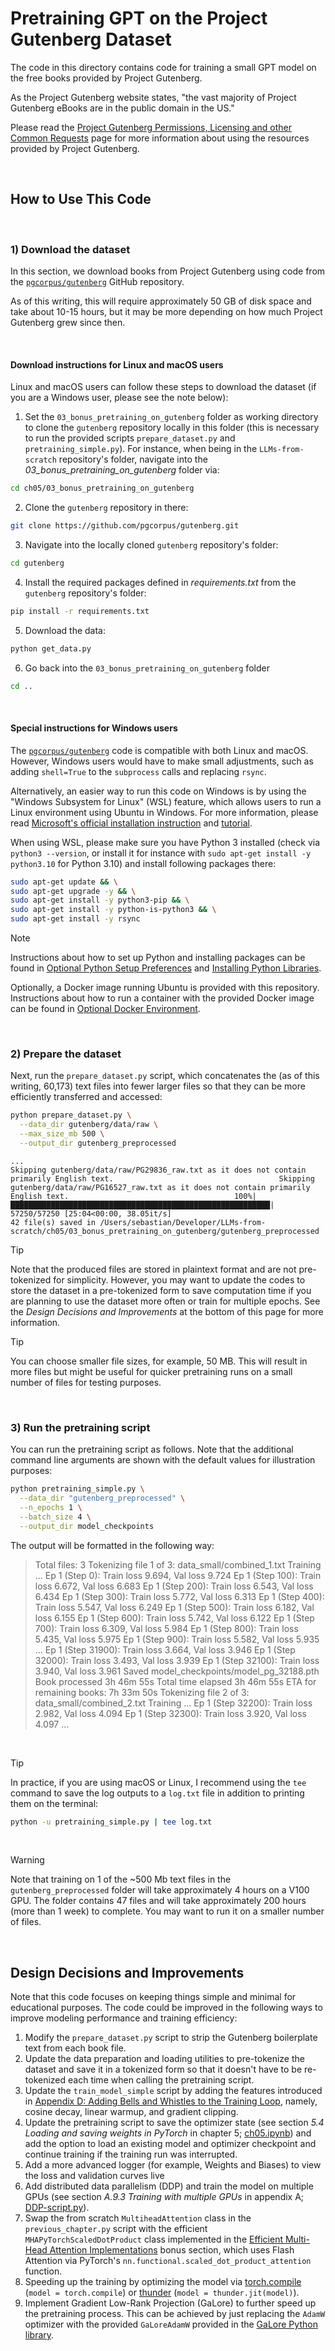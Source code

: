 # Pretraining GPT on the Project Gutenberg Dataset

The code in this directory contains code for training a small GPT model on the free books provided by Project Gutenberg.

As the Project Gutenberg website states, "the vast majority of Project Gutenberg eBooks are in the public domain in the US."

Please read the [Project Gutenberg Permissions, Licensing and other Common Requests](https://www.gutenberg.org/policy/permission.html) page for more information about using the resources provided by Project Gutenberg.

&nbsp;

## How to Use This Code

&nbsp;

### 1) Download the dataset

In this section, we download books from Project Gutenberg using code from the [`pgcorpus/gutenberg`](https://github.com/pgcorpus/gutenberg) GitHub repository.

As of this writing, this will require approximately 50 GB of disk space and take about 10-15 hours, but it may be more depending on how much Project Gutenberg grew since then.

&nbsp;

#### Download instructions for Linux and macOS users

Linux and macOS users can follow these steps to download the dataset (if you are a Windows user, please see the note below):

1. Set the `03_bonus_pretraining_on_gutenberg` folder as working directory to clone the `gutenberg` repository locally in this folder (this is necessary to run the provided scripts `prepare_dataset.py` and `pretraining_simple.py`). For instance, when being in the `LLMs-from-scratch` repository's folder, navigate into the *03_bonus_pretraining_on_gutenberg* folder via:

```bash
cd ch05/03_bonus_pretraining_on_gutenberg
```

2. Clone the `gutenberg` repository in there:

```bash
git clone https://github.com/pgcorpus/gutenberg.git
```

3. Navigate into the locally cloned `gutenberg` repository's folder:

```bash
cd gutenberg
```

4. Install the required packages defined in *requirements.txt* from the `gutenberg` repository's folder:

```bash
pip install -r requirements.txt
```

5. Download the data:

```bash
python get_data.py
```

6. Go back into the `03_bonus_pretraining_on_gutenberg` folder

```bash
cd ..
```

&nbsp;

#### Special instructions for Windows users

The [`pgcorpus/gutenberg`](https://github.com/pgcorpus/gutenberg) code is compatible with both Linux and macOS. However, Windows users would have to make small adjustments, such as adding `shell=True` to the `subprocess` calls and replacing `rsync`.

Alternatively, an easier way to run this code on Windows is by using the "Windows Subsystem for Linux" (WSL) feature, which allows users to run a Linux environment using Ubuntu in Windows. For more information, please read [Microsoft's official installation instruction](https://learn.microsoft.com/en-us/windows/wsl/install) and [tutorial](https://learn.microsoft.com/en-us/training/modules/wsl-introduction/).

When using WSL, please make sure you have Python 3 installed (check via `python3 --version`, or install it for instance with `sudo apt-get install -y python3.10` for Python 3.10) and install following packages there:

```bash
sudo apt-get update && \
sudo apt-get upgrade -y && \
sudo apt-get install -y python3-pip && \
sudo apt-get install -y python-is-python3 && \
sudo apt-get install -y rsync
```

> [!NOTE]
> Instructions about how to set up Python and installing packages can be found in [Optional Python Setup Preferences](../../setup/01_optional-python-setup-preferences/README.md) and [Installing Python Libraries](../../setup/02_installing-python-libraries/README.md).
>
> Optionally, a Docker image running Ubuntu is provided with this repository. Instructions about how to run a container with the provided Docker image can be found in [Optional Docker Environment](../../setup/03_optional-docker-environment/README.md).

&nbsp;

### 2) Prepare the dataset

Next, run the `prepare_dataset.py` script, which concatenates the (as of this writing, 60,173) text files into fewer larger files so that they can be more efficiently transferred and accessed:

```bash
python prepare_dataset.py \
  --data_dir gutenberg/data/raw \
  --max_size_mb 500 \
  --output_dir gutenberg_preprocessed
```

```
...
Skipping gutenberg/data/raw/PG29836_raw.txt as it does not contain primarily English text.                                     Skipping gutenberg/data/raw/PG16527_raw.txt as it does not contain primarily English text.                                     100%|██████████████████████████████████████████████████████████| 57250/57250 [25:04<00:00, 38.05it/s]
42 file(s) saved in /Users/sebastian/Developer/LLMs-from-scratch/ch05/03_bonus_pretraining_on_gutenberg/gutenberg_preprocessed
```

> [!TIP]
> Note that the produced files are stored in plaintext format and are not pre-tokenized for simplicity. However, you may want to update the codes to store the dataset in a pre-tokenized form to save computation time if you are planning to use the dataset more often or train for multiple epochs. See the *Design Decisions and Improvements* at the bottom of this page for more information.

> [!TIP]
> You can choose smaller file sizes, for example, 50 MB. This will result in more files but might be useful for quicker pretraining runs on a small number of files for testing purposes.

&nbsp;

### 3) Run the pretraining script

You can run the pretraining script as follows. Note that the additional command line arguments are shown with the default values for illustration purposes:

```bash
python pretraining_simple.py \
  --data_dir "gutenberg_preprocessed" \
  --n_epochs 1 \
  --batch_size 4 \
  --output_dir model_checkpoints
```

The output will be formatted in the following way:

> Total files: 3
> Tokenizing file 1 of 3: data_small/combined_1.txt
> Training ...
> Ep 1 (Step 0): Train loss 9.694, Val loss 9.724
> Ep 1 (Step 100): Train loss 6.672, Val loss 6.683
> Ep 1 (Step 200): Train loss 6.543, Val loss 6.434
> Ep 1 (Step 300): Train loss 5.772, Val loss 6.313
> Ep 1 (Step 400): Train loss 5.547, Val loss 6.249
> Ep 1 (Step 500): Train loss 6.182, Val loss 6.155
> Ep 1 (Step 600): Train loss 5.742, Val loss 6.122
> Ep 1 (Step 700): Train loss 6.309, Val loss 5.984
> Ep 1 (Step 800): Train loss 5.435, Val loss 5.975
> Ep 1 (Step 900): Train loss 5.582, Val loss 5.935
> ...
> Ep 1 (Step 31900): Train loss 3.664, Val loss 3.946
> Ep 1 (Step 32000): Train loss 3.493, Val loss 3.939
> Ep 1 (Step 32100): Train loss 3.940, Val loss 3.961
> Saved model_checkpoints/model_pg_32188.pth
> Book processed 3h 46m 55s
> Total time elapsed 3h 46m 55s
> ETA for remaining books: 7h 33m 50s
> Tokenizing file 2 of 3: data_small/combined_2.txt
> Training ...
> Ep 1 (Step 32200): Train loss 2.982, Val loss 4.094
> Ep 1 (Step 32300): Train loss 3.920, Val loss 4.097
> ...

&nbsp;

> [!TIP]
> In practice, if you are using macOS or Linux, I recommend using the `tee` command to save the log outputs to a `log.txt` file in addition to printing them on the terminal:

```bash
python -u pretraining_simple.py | tee log.txt
```

&nbsp;

> [!WARNING]
> Note that training on 1 of the ~500 Mb text files in the `gutenberg_preprocessed` folder will take approximately 4 hours on a V100 GPU.
> The folder contains 47 files and will take approximately 200 hours (more than 1 week) to complete. You may want to run it on a smaller number of files.

&nbsp;

## Design Decisions and Improvements

Note that this code focuses on keeping things simple and minimal for educational purposes. The code could be improved in the following ways to improve modeling performance and training efficiency:

1. Modify the `prepare_dataset.py` script to strip the Gutenberg boilerplate text from each book file.
2. Update the data preparation and loading utilities to pre-tokenize the dataset and save it in a tokenized form so that it doesn't have to be re-tokenized each time when calling the pretraining script.
3. Update the `train_model_simple` script by adding the features introduced in [Appendix D: Adding Bells and Whistles to the Training Loop](../../appendix-D/01_main-chapter-code/appendix-D.ipynb), namely, cosine decay, linear warmup, and gradient clipping.
4. Update the pretraining script to save the optimizer state (see section *5.4 Loading and saving weights in PyTorch* in chapter 5; [ch05.ipynb](../../ch05/01_main-chapter-code/ch05.ipynb)) and add the option to load an existing model and optimizer checkpoint and continue training if the training run was interrupted.
5. Add a more advanced logger (for example, Weights and Biases) to view the loss and validation curves live
6. Add distributed data parallelism (DDP) and train the model on multiple GPUs (see section *A.9.3 Training with multiple GPUs* in appendix A; [DDP-script.py](../../appendix-A/01_main-chapter-code/DDP-script.py)).
7. Swap the from scratch `MultiheadAttention` class in the `previous_chapter.py` script with the efficient `MHAPyTorchScaledDotProduct` class implemented in the [Efficient Multi-Head Attention Implementations](../../ch03/02_bonus_efficient-multihead-attention/mha-implementations.ipynb) bonus section, which uses Flash Attention via PyTorch's `nn.functional.scaled_dot_product_attention` function.
8. Speeding up the training by optimizing the model via [torch.compile](https://pytorch.org/tutorials/intermediate/torch_compile_tutorial.html) (`model = torch.compile`) or [thunder](https://github.com/Lightning-AI/lightning-thunder) (`model = thunder.jit(model)`).
9. Implement Gradient Low-Rank Projection (GaLore) to further speed up the pretraining process. This can be achieved by just replacing the `AdamW` optimizer with the provided `GaLoreAdamW` provided in the [GaLore Python library](https://github.com/jiaweizzhao/GaLore).
